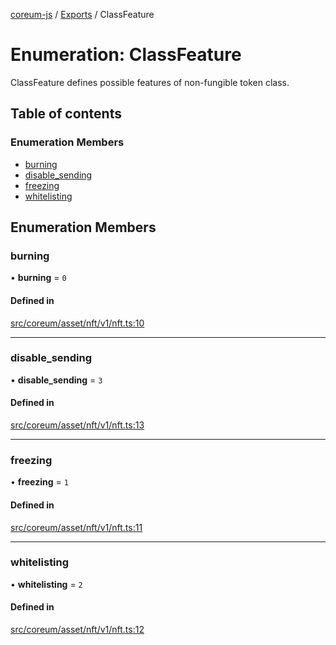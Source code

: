 [coreum-js](../README.md) / [Exports](../modules.md) / ClassFeature

# Enumeration: ClassFeature

ClassFeature defines possible features of non-fungible token class.

## Table of contents

### Enumeration Members

- [burning](ClassFeature.md#burning)
- [disable\_sending](ClassFeature.md#disable_sending)
- [freezing](ClassFeature.md#freezing)
- [whitelisting](ClassFeature.md#whitelisting)

## Enumeration Members

### burning

• **burning** = ``0``

#### Defined in

[src/coreum/asset/nft/v1/nft.ts:10](https://github.com/PulsaraIO/coreum-js/blob/37352c6/src/coreum/asset/nft/v1/nft.ts#L10)

___

### disable\_sending

• **disable\_sending** = ``3``

#### Defined in

[src/coreum/asset/nft/v1/nft.ts:13](https://github.com/PulsaraIO/coreum-js/blob/37352c6/src/coreum/asset/nft/v1/nft.ts#L13)

___

### freezing

• **freezing** = ``1``

#### Defined in

[src/coreum/asset/nft/v1/nft.ts:11](https://github.com/PulsaraIO/coreum-js/blob/37352c6/src/coreum/asset/nft/v1/nft.ts#L11)

___

### whitelisting

• **whitelisting** = ``2``

#### Defined in

[src/coreum/asset/nft/v1/nft.ts:12](https://github.com/PulsaraIO/coreum-js/blob/37352c6/src/coreum/asset/nft/v1/nft.ts#L12)
